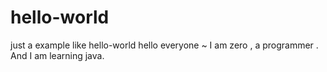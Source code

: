 # hello-world
just a example like hello-world
hello everyone ~
I am zero , a programmer .
And I am learning java.
